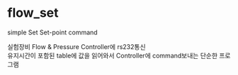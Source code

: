 # flow_set
simple Set Set-point command

실험장비 Flow & Pressure Controller에 rs232통신<br>
유지시간이 포함된 table에 값을 읽어와서 Controller에 command보내는 단순한 프로그램
